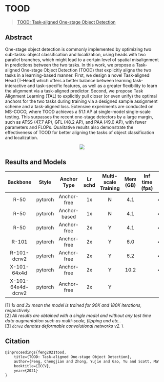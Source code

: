 # TOOD

> [TOOD: Task-aligned One-stage Object Detection](https://arxiv.org/abs/2108.07755)

<!-- [ALGORITHM] -->

## Abstract

One-stage object detection is commonly implemented by optimizing two sub-tasks: object classification and localization, using heads with two parallel branches, which might lead to a certain level of spatial misalignment in predictions between the two tasks. In this work, we propose a Task-aligned One-stage Object Detection (TOOD) that explicitly aligns the two tasks in a learning-based manner. First, we design a novel Task-aligned Head (T-Head) which offers a better balance between learning task-interactive and task-specific features, as well as a greater flexibility to learn the alignment via a task-aligned predictor. Second, we propose Task Alignment Learning (TAL) to explicitly pull closer (or even unify) the optimal anchors for the two tasks during training via a designed sample assignment scheme and a task-aligned loss. Extensive experiments are conducted on MS-COCO, where TOOD achieves a 51.1 AP at single-model single-scale testing. This surpasses the recent one-stage detectors by a large margin, such as ATSS (47.7 AP), GFL (48.2 AP), and PAA (49.0 AP), with fewer parameters and FLOPs. Qualitative results also demonstrate the effectiveness of TOOD for better aligning the tasks of object classification and localization.

<div align=center>
<img src="https://user-images.githubusercontent.com/12907710/145400075-e08191f5-8afa-4335-9b3b-27926fc9a26e.png"/>
</div>

## Results and Models

|     Backbone      |  Style  | Anchor Type  | Lr schd | Multi-scale Training | Mem (GB) | Inf time (fps) | box AP |                             Config                             |                                                                                                                                                                       Download                                                                                                                                                                        |
| :---------------: | :-----: | :----------: | :-----: | :------------------: | :------: | :------------: | :----: | :------------------------------------------------------------: | :---------------------------------------------------------------------------------------------------------------------------------------------------------------------------------------------------------------------------------------------------------------------------------------------------------------------------------------------------: |
|       R-50        | pytorch | Anchor-free  |   1x    |          N           |   4.1    |                |  42.4  |              [config](./tood_r50_fpn_1x_coco.py)               |                                           [model](https://download.openmmlab.com/mmdetection/v2.0/tood/tood_r50_fpn_1x_coco/tood_r50_fpn_1x_coco_20211210_103425-20e20746.pth) \| [log](https://download.openmmlab.com/mmdetection/v2.0/tood/tood_r50_fpn_1x_coco/tood_r50_fpn_1x_coco_20211210_103425.log)                                           |
|       R-50        | pytorch | Anchor-based |   1x    |          N           |   4.1    |                |  42.4  |        [config](./tood_r50_fpn_anchor_based_1x_coco.py)        |                 [model](https://download.openmmlab.com/mmdetection/v2.0/tood/tood_r50_fpn_anchor_based_1x_coco/tood_r50_fpn_anchor_based_1x_coco_20211214_100105-b776c134.pth) \| [log](https://download.openmmlab.com/mmdetection/v2.0/tood/tood_r50_fpn_anchor_based_1x_coco/tood_r50_fpn_anchor_based_1x_coco_20211214_100105.log)                 |
|       R-50        | pytorch | Anchor-free  |   2x    |          Y           |   4.1    |                |  44.5  |          [config](./tood_r50_fpn_mstrain_2x_coco.py)           |                           [model](https://download.openmmlab.com/mmdetection/v2.0/tood/tood_r50_fpn_mstrain_2x_coco/tood_r50_fpn_mstrain_2x_coco_20211210_144231-3b23174c.pth) \| [log](https://download.openmmlab.com/mmdetection/v2.0/tood/tood_r50_fpn_mstrain_2x_coco/tood_r50_fpn_mstrain_2x_coco_20211210_144231.log)                           |
|       R-101       | pytorch | Anchor-free  |   2x    |          Y           |   6.0    |                |  46.1  |          [config](./tood_r101_fpn_mstrain_2x_coco.py)          |                         [model](https://download.openmmlab.com/mmdetection/v2.0/tood/tood_r101_fpn_mstrain_2x_coco/tood_r101_fpn_mstrain_2x_coco_20211210_144232-a18f53c8.pth) \| [log](https://download.openmmlab.com/mmdetection/v2.0/tood/tood_r101_fpn_mstrain_2x_coco/tood_r101_fpn_mstrain_2x_coco_20211210_144232.log)                         |
|    R-101-dcnv2    | pytorch | Anchor-free  |   2x    |          Y           |   6.2    |                |  49.3  |    [config](./tood_r101_fpn_dconv_c3-c5_mstrain_2x_coco.py)    | [model](https://download.openmmlab.com/mmdetection/v2.0/tood/tood_r101_fpn_dconv_c3-c5_mstrain_2x_coco/tood_r101_fpn_dconv_c3-c5_mstrain_2x_coco_20211210_213728-4a824142.pth) \| [log](https://download.openmmlab.com/mmdetection/v2.0/tood/tood_r101_fpn_dconv_c3-c5_mstrain_2x_coco/tood_r101_fpn_dconv_c3-c5_mstrain_2x_coco_20211210_213728.log) |
|    X-101-64x4d    | pytorch | Anchor-free  |   2x    |          Y           |   10.2   |                |  47.6  |       [config](./tood_x101_64x4d_fpn_mstrain_2x_coco.py)       |             [model](https://download.openmmlab.com/mmdetection/v2.0/tood/tood_x101_64x4d_fpn_mstrain_2x_coco/tood_x101_64x4d_fpn_mstrain_2x_coco_20211211_003519-a4f36113.pth) \| [log](https://download.openmmlab.com/mmdetection/v2.0/tood/tood_x101_64x4d_fpn_mstrain_2x_coco/tood_x101_64x4d_fpn_mstrain_2x_coco_20211211_003519.log)             |
| X-101-64x4d-dcnv2 | pytorch | Anchor-free  |   2x    |          Y           |          |                |        | [config](./tood_x101_64x4d_fpn_dconv_c4-c5_mstrain_2x_coco.py) |                                                                                                                                                               [model](<>) \| [log](<>)                                                                                                                                                                |

\[1\] *1x and 2x mean the model is trained for 90K and 180K iterations, respectively.* \
\[2\] *All results are obtained with a single model and without any test time data augmentation such as multi-scale, flipping and etc..* \
\[3\] *`dcnv2` denotes deformable convolutional networks v2.* \\

## Citation

```latex
@inproceedings{feng2021tood,
    title={TOOD: Task-aligned One-stage Object Detection},
    author={Feng, Chengjian and Zhong, Yujie and Gao, Yu and Scott, Matthew R and Huang, Weilin},
    booktitle={ICCV},
    year={2021}
}
```
